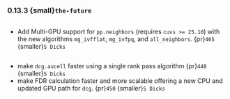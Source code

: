 ### 0.13.3 {small}`the-future`

```{rubric} Features
```
* Add Multi-GPU support for `pp.neighbors` (requires `cuvs >= 25.10`) with the new algorithms `mg_ivfflat`, `mg_ivfpq`, and `all_neighbors`. {pr}`465` {smaller}`S Dicks`

```{rubric} Performance
```
* make `dcg.aucell` faster using a single rank pass algorithm {pr}`448` {smaller}`S Dicks`
* make FDR calculation faster and more scalable offering a new CPU and updated GPU path for `dcg`. {pr}`450` {smaller}`S Dicks`


```{rubric} Bug fixes
```

```{rubric} Misc
```
